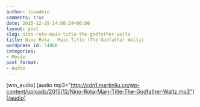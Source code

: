 ```yaml
---
author: liuadmin
comments: true
date: 2015-12-29 14:08:24+00:00
layout: post
slug: nino-rota-main-title-the-godfather-waltz
title: Nino Rota - Main Title (The Godfather Waltz)
wordpress_id: 54068
categories:
- Movie
post_format:
- Audio
---
```


[wm_audio] [audio mp3="http://cdn1.martinliu.cn/wp-content/uploads/2015/12/Nino-Rota-Main-Title-The-Godfather-Waltz.mp3"][/audio]
